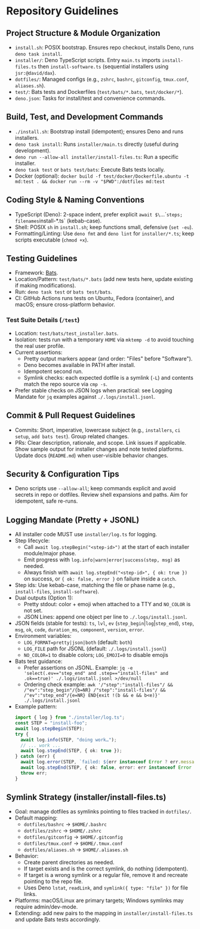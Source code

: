 # Repository Guidelines

## Project Structure & Module Organization

- `install.sh`: POSIX bootstrap. Ensures repo checkout, installs Deno, runs
  `deno task install`.
- `installer/`: Deno TypeScript scripts. Entry `main.ts` imports
  `install-files.ts` then `install-software.ts` (sequential installers using
  `jsr:@david/dax`).
- `dotfiles/`: Managed configs (e.g., `zshrc`, `bashrc`, `gitconfig`,
  `tmux.conf`, `aliases.sh`).
- `test/`: Bats tests and Dockerfiles (`test/bats/*.bats`, `test/docker/*`).
- `deno.json`: Tasks for install/test and convenience commands.

## Build, Test, and Development Commands

- `./install.sh`: Bootstrap install (idempotent); ensures Deno and runs
  installers.
- `deno task install`: Runs `installer/main.ts` directly (useful during
  development).
- `deno run --allow-all installer/install-files.ts`: Run a specific installer.
- `deno task test` or `bats test/bats`: Execute Bats tests locally.
- Docker (optional):
  `docker build -f test/docker/Dockerfile.ubuntu -t md:test . && docker run --rm -v "$PWD":/dotfiles md:test`

## Coding Style & Naming Conventions

- TypeScript (Deno): 2-space indent, prefer explicit
  `await $\`...\``steps; filenames`install-*.ts` (kebab-case).
- Shell: POSIX `sh` in `install.sh`; keep functions small, defensive
  (`set -eu`).
- Formatting/Linting: Use `deno fmt` and `deno lint` for `installer/*.ts`; keep
  scripts executable (`chmod +x`).

## Testing Guidelines

- Framework: [Bats](https://github.com/bats-core/bats-core).
- Location/Pattern: `test/bats/*.bats` (add new tests here, update existing if
  making modifications).
- Run: `deno task test` or `bats test/bats`.
- CI: GitHub Actions runs tests on Ubuntu, Fedora (container), and macOS; ensure
  cross-platform behavior.

### Test Suite Details (`/test`)

- Location: `test/bats/test_installer.bats`.
- Isolation: tests run with a temporary `HOME` via `mktemp -d` to avoid touching the real user profile.
- Current assertions:
  - Pretty output markers appear (and order: "Files" before "Software").
  - Deno becomes available in PATH after install.
  - Idempotent second run.
  - Symlink checks: each expected dotfile is a symlink (`-L`) and contents match the repo source via `cmp -s`.
- Prefer stable checks on JSON logs when practical: see Logging Mandate for `jq` examples against `./.logs/install.jsonl`.

## Commit & Pull Request Guidelines

- Commits: Short, imperative, lowercase subject (e.g., `installers`, `ci setup`,
  `add bats test`). Group related changes.
- PRs: Clear description, rationale, and scope. Link issues if applicable. Show
  sample output for installer changes and note tested platforms. Update docs
  (`README.md`) when user-visible behavior changes.

## Security & Configuration Tips

- Deno scripts use `--allow-all`; keep commands explicit and avoid secrets in
  repo or dotfiles. Review shell expansions and paths. Aim for idempotent, safe
  re-runs.

## Logging Mandate (Pretty + JSONL)

- All installer code MUST use `installer/log.ts` for logging.
- Step lifecycle:
  - Call `await log.stepBegin("<step-id>")` at the start of each installer module/major phase.
  - Emit progress with `log.info|warn|error|success(step, msg)` as needed.
  - Always finish with `await log.stepEnd("<step-id>", { ok: true })` on success, or `{ ok: false, error }` on failure inside a `catch`.
- Step ids: Use kebab-case, matching the file or phase name (e.g., `install-files`, `install-software`).
- Dual outputs (Option 1):
  - Pretty stdout: color + emoji when attached to a TTY and `NO_COLOR` is not set.
  - JSON Lines: append one object per line to `./.logs/install.jsonl`.
- JSON fields (stable for tests): `ts`, `lvl`, `ev` (`step_begin`|`log`|`step_end`), `step`, `msg`, `ok`, `code`, `duration_ms`, `component`, `version`, `error`.
- Environment variables:
  - `LOG_FORMAT=pretty|json|both` (default: `both`)
  - `LOG_FILE` path for JSONL (default: `./.logs/install.jsonl`)
  - `NO_COLOR=1` to disable colors; `LOG_EMOJI=0` to disable emojis
- Bats test guidance:
  - Prefer assertions on JSONL. Example: `jq -e 'select(.ev=="step_end" and .step=="install-files" and .ok==true)' ./.logs/install.jsonl >/dev/null`
  - Ordering check example: `awk '/"step":"install-files"/ && /"ev":"step_begin"/{b=NR} /"step":"install-files"/ && /"ev":"step_end"/{e=NR} END{exit !(b && e && b<e)}' ./.logs/install.jsonl`
- Example pattern:
  ```ts
  import { log } from "./installer/log.ts";
  const STEP = "install-foo";
  await log.stepBegin(STEP);
  try {
    await log.info(STEP, "doing work…");
    // ... work ...
    await log.stepEnd(STEP, { ok: true });
  } catch (err) {
    await log.error(STEP, `failed: ${err instanceof Error ? err.message : String(err)}`);
    await log.stepEnd(STEP, { ok: false, error: err instanceof Error ? (err.stack ?? err.message) : String(err) });
    throw err;
  }
  ```

## Symlink Strategy (installer/install-files.ts)

- Goal: manage dotfiles as symlinks pointing to files tracked in `dotfiles/`.
- Default mapping:
  - `dotfiles/bashrc` → `$HOME/.bashrc`
  - `dotfiles/zshrc` → `$HOME/.zshrc`
  - `dotfiles/gitconfig` → `$HOME/.gitconfig`
  - `dotfiles/tmux.conf` → `$HOME/.tmux.conf`
  - `dotfiles/aliases.sh` → `$HOME/.aliases.sh`
- Behavior:
  - Create parent directories as needed.
  - If target exists and is the correct symlink, do nothing (idempotent).
  - If target is a wrong symlink or a regular file, remove it and recreate pointing to the repo file.
  - Uses Deno `lstat`, `readLink`, and `symlink({ type: "file" })` for file links.
- Platforms: macOS/Linux are primary targets; Windows symlinks may require admin/dev-mode.
- Extending: add new pairs to the mapping in `installer/install-files.ts` and update Bats tests accordingly.

